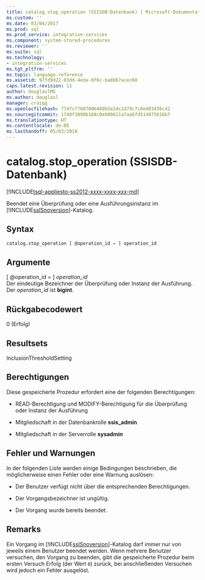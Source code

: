 ```yaml
---
title: catalog.stop_operation (SSISDB-Datenbank) | Microsoft-Dokumentation
ms.custom: ''
ms.date: 03/04/2017
ms.prod: sql
ms.prod_service: integration-services
ms.component: system-stored-procedures
ms.reviewer: ''
ms.suite: sql
ms.technology:
- integration-services
ms.tgt_pltfrm: ''
ms.topic: language-reference
ms.assetid: 97fd9d22-03dd-4eda-8f6c-ba8b67acec68
caps.latest.revision: 11
author: douglaslMS
ms.author: douglasl
manager: craigg
ms.openlocfilehash: 7747cf7087006460b5e2dc2d79c7c0e403436c42
ms.sourcegitcommit: 1740f3090b168c0e809611a7aa6fd514075616bf
ms.translationtype: HT
ms.contentlocale: de-DE
ms.lasthandoff: 05/03/2018
---
```

# <a name="catalogstopoperation-ssisdb-database"></a>catalog.stop_operation (SSISDB-Datenbank)
[!INCLUDE[tsql-appliesto-ss2012-xxxx-xxxx-xxx-md](../../includes/tsql-appliesto-ss2012-xxxx-xxxx-xxx-md.md)]

  Beendet eine Überprüfung oder eine Ausführungsinstanz im [!INCLUDE[ssISnoversion](../../includes/ssisnoversion-md.md)]-Katalog.  
  
## <a name="syntax"></a>Syntax  
  
```sql  
catalog.stop_operation [ @operation_id = ] operation_id  
```  
  
## <a name="arguments"></a>Argumente  
 [ @operation_id = ] *operation_id*  
 Der eindeutige Bezeichner der Überprüfung oder Instanz der Ausführung. Der *operation_id* ist **bigint**.  
  
## <a name="return-code-value"></a>Rückgabecodewert  
 0 (Erfolg)  
  
## <a name="result-sets"></a>Resultsets  
 InclusionThresholdSetting  
  
## <a name="permissions"></a>Berechtigungen  
 Diese gespeicherte Prozedur erfordert eine der folgenden Berechtigungen:  
  
-   READ-Berechtigung und MODIFY-Berechtigung für die Überprüfung oder Instanz der Ausführung  
  
-   Mitgliedschaft in der Datenbankrolle **ssis_admin**  
  
-   Mitgliedschaft in der Serverrolle **sysadmin**  
  
## <a name="errors-and-warnings"></a>Fehler und Warnungen  
 In der folgenden Liste werden einige Bedingungen beschrieben, die möglicherweise einen Fehler oder eine Warnung auslösen:  
  
-   Der Benutzer verfügt nicht über die entsprechenden Berechtigungen.  
  
-   Der Vorgangsbezeichner ist ungültig.  
  
-   Der Vorgang wurde bereits beendet.  
  
## <a name="remarks"></a>Remarks  
 Ein Vorgang im [!INCLUDE[ssISnoversion](../../includes/ssisnoversion-md.md)]-Katalog darf immer nur von jeweils einem Benutzer beendet werden. Wenn mehrere Benutzer versuchen, den Vorgang zu beenden, gibt die gespeicherte Prozedur beim ersten Versuch Erfolg (der Wert `0`) zurück, bei anschließenden Versuchen wird jedoch ein Fehler ausgelöst.  
  
  
